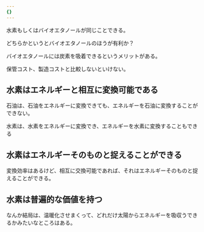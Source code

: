 ```yaml
---
{}
---
```

  

水素もしくはバイオエタノールが同じことできる。

どちらかというとバイオエタノールのほうが有利か？

バイオエタノールには炭素を吸着できるというメリットがある。

保管コスト、製造コストと比較しないといけない。

  

  

  

## 水素はエネルギーと相互に変換可能である

石油は、石油をエネルギーに変換できても、エネルギーを石油に変換することができない。

水素は、水素をエネルギーに変換でき、エネルギーを水素に変換することもできる

  

## 水素はエネルギーそのものと捉えることができる

変換効率はあるけど、相互に交換可能であれば、それはエネルギーそのものと捉えることができる。

  

## 水素は普遍的な価値を持つ

  

  

なんか結局は、温暖化させまくって、どれだけ太陽からエネルギーを吸収うできるかみたいなところはある。